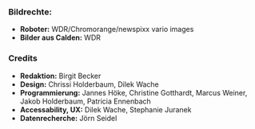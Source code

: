 ### Bildrechte:

- **Roboter:** WDR/Chromorange/newspixx vario images
- **Bilder aus Calden:** WDR

### Credits

- **Redaktion:** Birgit Becker
- **Design:** Chrissi Holderbaum, Dilek Wache
- **Programmierung:** Jannes Höke, Christine Gotthardt, Marcus Weiner, Jakob Holderbaum, Patricia Ennenbach
- **Accessability, UX:** Dilek Wache, Stephanie Juranek
- **Datenrecherche:** Jörn Seidel
